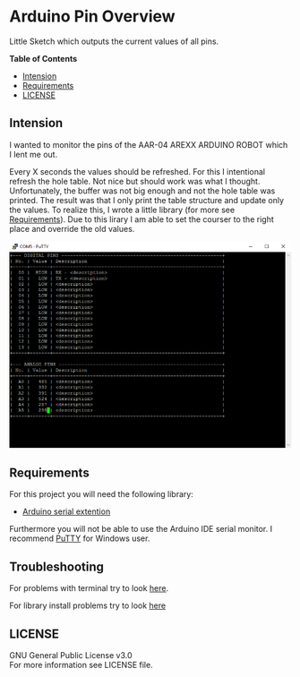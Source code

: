 # Arduino Pin Overview
Little Sketch which outputs the current values of all pins.

**Table of Contents**
- [Intension](#intension)
- [Requirements](#requirements)
- [LICENSE](#license)


## Intension
I wanted to monitor the pins of the AAR-04 AREXX ARDUINO ROBOT which I lent me out.

Every X seconds the values should be refreshed. For this I intentional refresh the hole table. Not nice but should work was what I thought. Unfortunately, the buffer was not big enough and not the hole table was printed. The result was that I only print the table structure and update only the values. To realize this, I wrote a little library (for more see [Requirements](#requirements)). Due to this lirary I am able to set the courser to the right place and override the old values.

![](Arduino-PinOverview.png)


## Requirements
For this project you will need the following library:
- [Arduino serial extention](https://github.com/HeinrichAD/Arduino-SerialExtended)

Furthermore you will not be able to use the Arduino IDE serial monitor. I recommend [PuTTY] for Windows user.


## Troubleshooting
For problems with terminal try to look [here](https://github.com/HeinrichAD/Arduino-SerialExtended#terminal-settings).

For library install problems try to look [here](https://github.com/HeinrichAD/Arduino-SerialExtended#how-to-install-arduino-libraries)


## LICENSE
GNU General Public License v3.0<br />
For more information see LICENSE file.



[PuTTY]:(http://www.chiark.greenend.org.uk/~sgtatham/putty/download.html)
